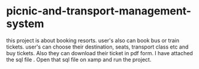 # picnic-and-transport-management-system

this project is about booking resorts. user's also can book bus or train tickets. user's can choose their destination, seats, transport class etc and buy tickets. Also they can download their ticket in pdf form. I have attached the sql file . Open that sql file on xamp and run the project.

